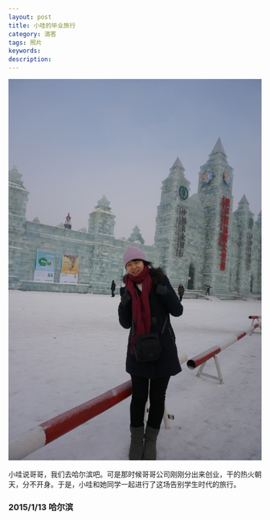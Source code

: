 ```yaml
---
layout: post
title: 小哇的毕业旅行
category: 滴答
tags: 照片
keywords: 
description: 
---
```


![1](/public/img/love/1.JPG)

  小哇说哥哥，我们去哈尔滨吧。可是那时候哥哥公司刚刚分出来创业，干的热火朝天，分不开身。于是，小哇和她同学一起进行了这场告别学生时代的旅行。 

### 2015/1/13 哈尔滨